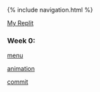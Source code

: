 {% include navigation.html %}

[My Replit](https://replit.com/@SamuelWang22/individ#main.py) 

### Week 0: 
[menu](https://github.com/Samuelwaang/individ/blob/main/main.py)

[animation](https://github.com/Samuelwaang/individ/blob/main/animation.py)

[commit](https://github.com/Samuelwaang/individ/commit/51d0c76ccc27f7dd73c6b1596c5f2247ff3562eb)
